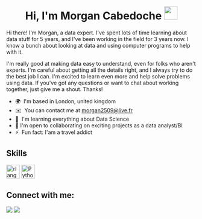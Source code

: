 <h1 align="center"><b>Hi, I'm Morgan Cabedoche</b> <img src="https://media.giphy.com/media/hvRJCLFzcasrR4ia7z/giphy.gif" width="35"></h1>


Hi there! I'm Morgan, a data expert. I've spent lots of time learning about data stuff for 5 years, and I've been working in the field for 3 years now. I know a bunch about looking at data and using computer programs to help with it.

I'm really good at making data easy to understand, even for folks who aren't experts. I'm careful about getting all the details right, and I always try to do the best job I can. I'm excited to learn even more and help solve problems using data. If you've got any questions or want to chat about working together, just give me a shout. Thanks!

* 🌍  I'm based in London, united kingdom
* ✉️  You can contact me at [morgan2509@live.fr](mailto:morgan2509@live.fr)
* 🧠  I'm learning everything about Data Science
* 🤝  I'm open to collaborating on exciting projects as a data analyst/BI
* ⚡  Fun fact: I'am a travel addict

## Skills

<p align="left">
<a href="https://www.r-project.org/" target="_blank" rel="noreferrer"><img src="https://raw.githubusercontent.com/danielcranney/readme-generator/main/public/icons/skills/rlang-colored.svg" width="36" height="36" alt="rlang" /></a>
<a href="https://www.python.org/" target="_blank" rel="noreferrer"><img src="https://raw.githubusercontent.com/danielcranney/readme-generator/main/public/icons/skills/python-colored.svg" width="36" height="36" alt="Python" /></a>
</p>

## Connect with me:

<p align = "center">

[<img src ="https://img.shields.io/badge/website-%23.svg?&style=for-the-badge&logo=www&logoColor=white%22&color=black ">](https://morgancab.github.io/)
[<img src="https://img.shields.io/badge/linkedin-%2312100E.svg?&style=for-the-badge&logo=linkedin&logoColor=white&color=black" />](https://www.linkedin.com/in/morgancab/?locale=en_US)


